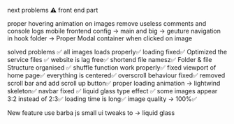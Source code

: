 next problems ⚠️
front end part


proper hovering animation on images
remove useless comments and console logs
mobile frontend config -> main and big
-> geuture navigation in hook folder
-> Proper Modal container when clicked on image



solved problems ✅
all images loads properly✅
loading fixed✅
Optimized the service files ✅
website is lag free✅
shortend file namesz✅
Folder & file Structure organised ✅
shuffle function work properly✅
fixed viewport of home page✅
everything is centered✅
overscroll behaviour fixed✅
removed scroll bar and add scroll up button✅
proper loading animation -> lightwind skeleton✅
navbar fixed ✅
liquid glass type effect ✅
some images appear 3:2 instead of 2:3✅
loading time is long✅
image quality -> 100%✅

New feature
use barba js
small ui tweaks to -> liquid glass 